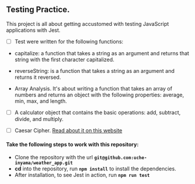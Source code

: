 ## Testing Practice.

This project is all about getting accustomed with testing JavaScript applications with Jest.

- [ ] Test were written for the following functions:

- capitalize: a function that takes a string as an argument and returns that string with the first character capitalized.

- reverseString: is a function that takes a string as an argument and returns it reversed.

- Array Analysis. It's about writing a function that takes an array of numbers and returns an object with the following properties: average, min, max, and length.

- [ ] A calculator object that contains the basic operations: add, subtract, divide, and multiply.

- [ ] Caesar Cipher. [Read about it on this website](http://practicalcryptography.com/ciphers/caesar-cipher/)

#### Take the following steps to work with this repository:

- Clone the repository with the url **`git@github.com:uche-inyama/weather_app.git`**
- **cd** into the repository, run **`npm install`** to install the dependencies.
- After installation, to see Jest in action, run **`npm run test`**
